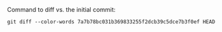 Command to diff vs. the initial commit:

```
git diff --color-words 7a7b78bc031b369833255f2dcb39c5dce7b3f0ef HEAD
```
